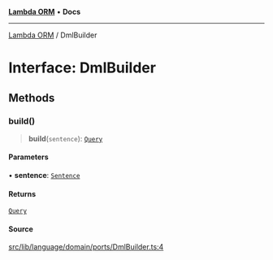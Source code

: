 [**Lambda ORM**](../README.md) • **Docs**

***

[Lambda ORM](../README.md) / DmlBuilder

# Interface: DmlBuilder

## Methods

### build()

> **build**(`sentence`): [`Query`](../classes/Query.md)

#### Parameters

• **sentence**: [`Sentence`](../classes/Sentence.md)

#### Returns

[`Query`](../classes/Query.md)

#### Source

[src/lib/language/domain/ports/DmlBuilder.ts:4](https://github.com/lambda-orm/lambdaorm/blob/ab10fb384c2d6085dd4fd7c03b28ba24f70cde83/src/lib/language/domain/ports/DmlBuilder.ts#L4)
